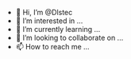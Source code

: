 - 👋 Hi, I’m @Dlstec
- 👀 I’m interested in ...
- 🌱 I’m currently learning ...
- 💞️ I’m looking to collaborate on ...
- 📫 How to reach me ...

<!---
Dlstec/Dlstec is a ✨ special ✨ repository because its `README.md` (this file) appears on your GitHub profile.
You can click the Preview link to take a look at your changes.
--->

